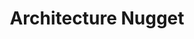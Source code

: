 ---
layout: home
title: Architecture Nugget
category: architecture
permalink: /architecture/
pagination: 
  enabled: true
  category: architecture
  permalink: /:num/

before-content:
  - mailerlite_architecture_nugget_catpage.html

redirect_to: https://architecturenugget.com
---